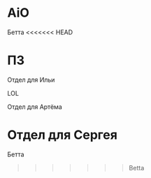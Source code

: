 # AiO
Бетта
<<<<<<< HEAD
# ПЗ

Отдел для Ильи


LOL

Отдел для Артёма

Отдел для Сергея
=======

Бетта
>>>>>>> Betta

